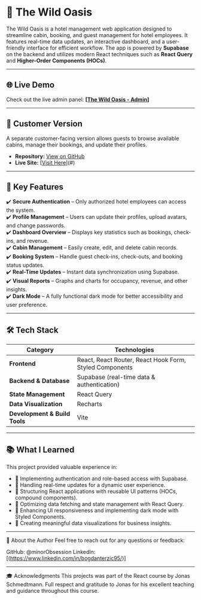 # 🏨 The Wild Oasis

The Wild Oasis is a hotel management web application designed to streamline cabin, booking, and guest management for hotel employees. It features real-time data updates, an interactive dashboard, and a user-friendly interface for efficient workflow. The app is powered by **Supabase** on the backend and utilizes modern React techniques such as **React Query** and **Higher-Order Components (HOCs)**.

---

## 🌐 Live Demo

Check out the live admin panel: **[[The Wild Oasis - Admin](https://the-wild-oasis-rho-bay.vercel.app/)]**

---

## 🌟 Customer Version

A separate customer-facing version allows guests to browse available cabins, manage their bookings, and update their profiles.

- **Repository:** [View on GitHub](#)
- **Live Site:** [[Visit Here](https://the-wild-oasis-rho-bay.vercel.app/)](#)

---

## 🔑 Key Features

✔️ **Secure Authentication** – Only authorized hotel employees can access the system.  
✔️ **Profile Management** – Users can update their profiles, upload avatars, and change passwords.  
✔️ **Dashboard Overview** – Displays key statistics such as bookings, check-ins, and revenue.  
✔️ **Cabin Management** – Easily create, edit, and delete cabin records.  
✔️ **Booking System** – Handle guest check-ins, check-outs, and booking status updates.  
✔️ **Real-Time Updates** – Instant data synchronization using Supabase.  
✔️ **Visual Reports** – Graphs and charts for occupancy, revenue, and other insights.  
✔️ **Dark Mode** – A fully functional dark mode for better accessibility and user preference.

---

## 🛠️ Tech Stack

| **Category**                  | **Technologies**                                        |
| ----------------------------- | ------------------------------------------------------- |
| **Frontend**                  | React, React Router, React Hook Form, Styled Components |
| **Backend & Database**        | Supabase (real-time data & authentication)              |
| **State Management**          | React Query                                             |
| **Data Visualization**        | Recharts                                                |
| **Development & Build Tools** | Vite                                                    |

---

## 📚 What I Learned

This project provided valuable experience in:

- 🔹 Implementing authentication and role-based access with Supabase.
- 🔹 Handling real-time updates for a dynamic user experience.
- 🔹 Structuring React applications with reusable UI patterns (HOCs, compound components).
- 🔹 Optimizing data fetching and state management with React Query.
- 🔹 Enhancing UI responsiveness and implementing dark mode with Styled Components.
- 🔹 Creating meaningful data visualizations for business insights.

---

👤 About the Author
Feel free to reach out for any questions or feedback:

GitHub: @minorObsession
LinkedIn: [(https://www.linkedin.com/in/bogdanterzic95/)]

---

🎓 Acknowledgments
This projects was part of the React course by Jonas Schmedtmann. Full respect and gratitude to Jonas for his excellent teaching and guidance throughout this course.
